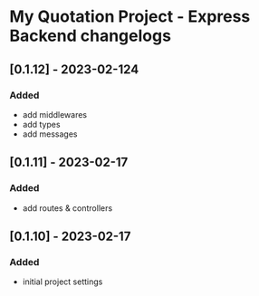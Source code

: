 # My Quotation Project - Express Backend changelogs

## [0.1.12] - 2023-02-124

### Added

- add middlewares
- add types
- add messages

## [0.1.11] - 2023-02-17

### Added

- add routes & controllers

## [0.1.10] - 2023-02-17

### Added

- initial project settings